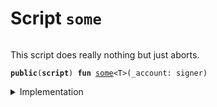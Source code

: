 
<a name="some"></a>

# Script `some`





<pre><code></code></pre>


This script does really nothing but just aborts.


<pre><code><b>public</b>(<b>script</b>) <b>fun</b> <a href="some_script.md#some">some</a>&lt;T&gt;(_account: signer)
</code></pre>



<details>
<summary>Implementation</summary>


<pre><code><b>fun</b> <a href="some_script.md#some">some</a>&lt;T&gt;(_account: signer) {
    <b>abort</b> 1
}
</code></pre>



</details>
